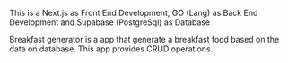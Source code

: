 This is a Next.js as Front End Development, GO (Lang) as Back End Development and Supabase (PostgreSql) as Database

Breakfast generator is a app that generate a breakfast food based on the data on database. This app provides CRUD operations.

